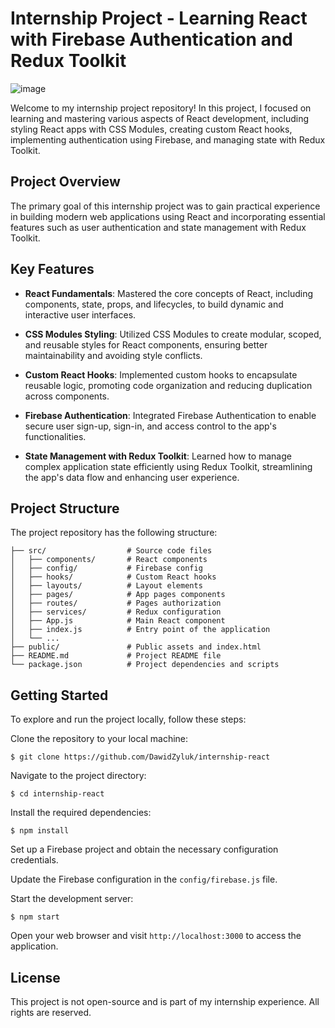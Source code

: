 # Internship Project - Learning React with Firebase Authentication and Redux Toolkit

![image](https://github.com/DawidZyluk/internship-react/assets/91137753/d0b8501b-608b-4a2b-b647-70bb505e70b4)

Welcome to my internship project repository! In this project, I focused on learning and mastering various aspects of React development, including styling React apps with CSS Modules, creating custom React hooks, implementing authentication using Firebase, and managing state with Redux Toolkit.

## Project Overview

The primary goal of this internship project was to gain practical experience in building modern web applications using React and incorporating essential features such as user authentication and state management with Redux Toolkit. 

## Key Features

- **React Fundamentals**: Mastered the core concepts of React, including components, state, props, and lifecycles, to build dynamic and interactive user interfaces.

- **CSS Modules Styling**: Utilized CSS Modules to create modular, scoped, and reusable styles for React components, ensuring better maintainability and avoiding style conflicts.

- **Custom React Hooks**: Implemented custom hooks to encapsulate reusable logic, promoting code organization and reducing duplication across components.

- **Firebase Authentication**: Integrated Firebase Authentication to enable secure user sign-up, sign-in, and access control to the app's functionalities.

- **State Management with Redux Toolkit**: Learned how to manage complex application state efficiently using Redux Toolkit, streamlining the app's data flow and enhancing user experience.

## Project Structure

The project repository has the following structure:
```
├── src/                  # Source code files
│   ├── components/       # React components
│   ├── config/           # Firebase config
│   ├── hooks/            # Custom React hooks
│   ├── layouts/          # Layout elements
│   ├── pages/            # App pages components
│   ├── routes/           # Pages authorization
│   ├── services/         # Redux configuration
│   ├── App.js            # Main React component
│   ├── index.js          # Entry point of the application
│   └── ...
├── public/               # Public assets and index.html
├── README.md             # Project README file
└── package.json          # Project dependencies and scripts
```

## Getting Started

To explore and run the project locally, follow these steps:

Clone the repository to your local machine:
   ```
   $ git clone https://github.com/DawidZyluk/internship-react
   ```

Navigate to the project directory:
   ```
   $ cd internship-react
   ```

Install the required dependencies:
   ```
   $ npm install
   ```

Set up a Firebase project and obtain the necessary configuration credentials.

Update the Firebase configuration in the `config/firebase.js` file.

Start the development server:
   ```
   $ npm start
   ```

Open your web browser and visit `http://localhost:3000` to access the application.

## License

This project is not open-source and is part of my internship experience. All rights are reserved.
